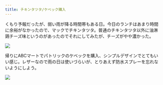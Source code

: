 ```yaml
---
title: チキンタツタ/ケベック購入
---
```


くもり予報だったが、弱い雨が降る時間帯もある日。今日のランチはあまり時間に余裕がなかったので、マックでチキンタツタ。普通のチキンタツタ以外に油淋鶏チーズ味というのがあったのでそれにしてみたが、チーズがやや濃かった。

![](https://photos.apkas.net/medium/202404/20240423-131703.webp)

帰りにABCマートでパトリックのケベックを購入、シンプルデザインでとてもいい感じ。レザーなので雨の日は使いづらいが、とりあえず防水スプレーを忘れないようにしよう。

![](https://photos.apkas.net/medium/202404/20240423-213107.webp)
